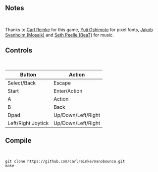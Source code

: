 
## Notes
<br/>

Thanks to [Carl Reinke](https://github.com/carlreinke) for this game, [Yuji Oshimoto](http://www.04.jp.org/) for pixel fonts, [Jakob Svanholm (Mosaik)](http://www.mosaik.se/) and [Seth Peelle (BeaT)](https://www.beatfox.com/) for music.
<br/>

## Controls
<br/>

|Button| Action |
|--|--|
| Select/Back | Escape |
| Start| Enter/Action |
| A| Action|
| B| Back |
| Dpad| Up/Down/Left/Right |
| Left/Right Joytick| Up/Down/Left/Right |

## Compile
<br/>

```shell 
git clone https://github.com/carlreinke/nanobounce.git
make
```